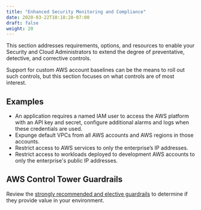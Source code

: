 ```yaml
---
title: "Enhanced Security Monitoring and Compliance"
date: 2020-03-22T10:18:20-07:00
draft: false
weight: 20
---
```


This section addresses requirements, options, and resources to enable your Security and Cloud Administrators to extend the degree of preventative, detective, and corrective controls.

Support for custom AWS account baselines can be the means to roll out such controls, but this section focuses on what controls are of most interest.

## Examples

* An application requires a named IAM user to access the AWS platform with an API key and secret, configure additional alarms and logs when these credentials are used.
* Expunge default VPCs from all AWS accounts and AWS regions in those accounts.
* Restrict access to AWS services to only the enterprise’s IP addresses.
* Restrict access to workloads deployed to development AWS accounts to only the enterprise's public IP addresses.

## AWS Control Tower Guardrails

Review the [strongly recommended and elective guardrails](https://docs.aws.amazon.com/controltower/latest/userguide/guardrails-reference.html) to determine if they provide value in your environment.
